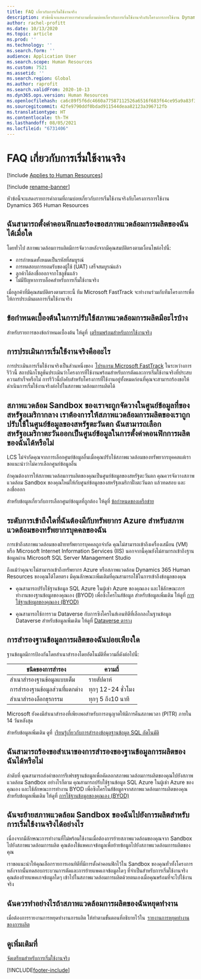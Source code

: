 ```yaml
---
title: FAQ เกี่ยวกับการเริ่มใช้งานจริง
description: หัวข้อนี้จะแสดงรายการคำถามที่ถามบ่อยเกี่ยวกับการเริ่มใช้งานจริงกับโครงการการใช้งาน Dynamics 365 Human Resources
author: rachel-profitt
ms.date: 10/13/2020
ms.topic: article
ms.prod: ''
ms.technology: ''
ms.search.form: ''
audience: Application User
ms.search.scope: Human Resources
ms.custom: 7521
ms.assetid: ''
ms.search.region: Global
ms.author: raprofit
ms.search.validFrom: 2020-10-13
ms.dyn365.ops.version: Human Resources
ms.openlocfilehash: ca6c89f5f6dc4660a77587112526a6516f683f64ce95a9a83f39add119d2ee12
ms.sourcegitcommit: 42fe9790ddf0bdad911544deaa82123a396712fb
ms.translationtype: HT
ms.contentlocale: th-TH
ms.lasthandoff: 08/05/2021
ms.locfileid: "6731406"
---
```

# <a name="go-live-faq"></a>FAQ เกี่ยวกับการเริ่มใช้งานจริง 

[!include [Applies to Human Resources](../includes/applies-to-hr.md)]

[!include [rename-banner](~/includes/cc-data-platform-banner.md)]

หัวข้อนี้จะแสดงรายการคำถามที่ถามบ่อยเกี่ยวกับการเริ่มใช้งานจริงกับโครงการการใช้งาน Dynamics 365 Human Resources 

## <a name="when-can-i-configure-and-request-my-production-environment"></a>ฉันสามารถตั้งค่าคอนฟิกและร้องขอสภาพแวดล้อมการผลิตของฉันได้เมื่อใด 

โดยทั่วไป สภาพแวดล้อมการผลิตมีการจัดวางหลังจากมีคุณสมบัติตรงตามเงื่อนไขต่อไปนี้:

- การกำหนดทั้งหมดเป็นรหัสที่สมบูรณ์
- การทดสอบการยอมรับของผู้ใช้ (UAT) เสร็จสมบูรณ์แล้ว
- ลูกค้าได้ลงชื่อออกจากโซลูชันแล้ว
- ไม่มีปัญหาการบล็อคสำหรับการเริ่มใช้งานจริง 

เมื่อลูกค้าที่มีคุณสมบัติตรงตามระยะนี้ ทีม Microsoft FastTrack จะทำงานร่วมกับทีมโครงการเพื่อให้การประเมินผลการเริ่มใช้งานจริง 

## <a name="what-are-the-prerequisites-to-deploying-a-production-environment"></a>ข้อกำหนดเบื้องต้นในการปรับใช้สภาพแวดล้อมการผลิตมีอะไรบ้าง 

สำหรับรายการของข้อกำหนดเบื้องต้น ให้ดูที่  [เตรียมพร้อมสำหรับการใช้งานจริง](hr-admin-go-live-prepare.md) 

## <a name="what-is-a-go-live-assessment"></a>การประเมินการเริ่มใช้งานจริงคืออะไร  

การประเมินการเริ่มใช้งานจริงเป็นส่วนหนึ่งของ  [โปรแกรม Microsoft FastTrack](/dynamics365/fasttrack/) ในระหว่างการรีวิวนี้ สถาปนิกโซลูชันประเมินว่าโครงการที่ใช้งานพร้อมสำหรับการตัดและการเริ่มใช้งานจริงที่ประสบความสำเร็จหรือไม่ การรีวิวนี้บังคับสำหรับโครงการที่ใช้งานอยู่ทั้งหมดก่อนที่คุณจะสามารถร้องขอให้ดำเนินการเริ่มใช้งานจริงต่อไปในสภาพแวดล้อมการผลิตได้ 

## <a name="our-sandbox-environments-are-deployed-in-the-central-us-datacenter-we-want-our-production-environments-to-be-deployed-in-the-west-us-datacenter-can-i-select-west-us-as-the-datacenter-in-my-production-configuration"></a>สภาพแวดล้อม Sandbox ของเราจะถูกจัดวางในศูนย์ข้อมูลที่ของสหรัฐอเมริกากลาง เราต้องการให้สภาพแวดล้อมการผลิตของเราถูกปรับใช้ในศูนย์ข้อมูลของสหรัฐตะวันตก ฉันสามารถเลือกสหรัฐอเมริกาตะวันออกเป็นศูนย์ข้อมูลในการตั้งค่าคอนฟิกการผลิตของฉันได้หรือไม่ 

LCS ไม่จำกัดคุณจากการเลือกศูนย์ข้อมูลอื่นเมื่อคุณปรับใช้สภาพแวดล้อมของทรัพยากรบุคคลแต่เราขอแนะนำว่าไม่ควรเลือกศูนย์ข้อมูลอื่น  

ถ้าคุณต้องการให้สภาพแวดล้อมการผลิตของคุณเป็นศูนย์ข้อมูลของสหรัฐตะวันตก คุณควรจัดวางสภาพแวดล้อม Sandbox ของคุณใหม่ให้กับศูนย์ข้อมูลของสหรัฐอเมริกาฝั่งตะวันตก แล้วทดสอบ และลงชื่อออก 

สำหรับข้อมูลเกี่ยวกับการเลือกศูนย์ข้อมูลที่ถูกต้อง ให้ดูที่ [ข้อกำหนดของเครือข่าย](../fin-ops-core/fin-ops/get-started/system-requirements.md#network-requirements) 

## <a name="what-level-of-access-do-i-have-to-the-azure-resources-for-my-human-resources-environments"></a>ระดับการเข้าถึงใดที่ฉันต้องมีกับทรัพยากร Azure สำหรับสภาพแวดล้อมของทรัพยากรบุคคลของฉัน  

การเข้าถึงสภาพแวดล้อมของฝ่ายทรัพยากรบุคคลถูกจำกัด คุณไม่สามารถเข้าถึงเครื่องเสมือน (VM) หรือ Microsoft Internet Information Services (IIS) นอกจากนี้คุณยังไม่สามารถเข้าถึงฐานข้อมูลผ่าน Microsoft SQL Server Management Studio 

ถึงแม้ว่าคุณจะไม่สามารถเข้าถึงทรัพยากร Azure หรือสภาพแวดล้อม Dynamics 365 Human Resources ของคุณได้โดยตรง มีคุณลักษณะเพิ่มเติมที่คุณสามารถใช้ในการเข้าถึงข้อมูลของคุณ

- คุณสามารถปรับใช้ฐานข้อมูล SQL Azure ในผู้เช่า Azure ของคุณเอง และใช้ลักษณะการทำงานของฐานข้อมูลของคุณเอง (BYOD) เพื่อซิงโครไนส์ข้อมูล สำหรับข้อมูลเพิ่มเติม ให้ดูที่ [การใช้ฐานข้อมูลของคุณเอง (BYOD)](../fin-ops-core/dev-itpro/analytics/export-entities-to-your-own-database.md)

- คุณสามารถใช้การรวม Dataverse กับการซิงโครไนส์เอนทิตีที่เลือกลงในฐานข้อมูล Dataverse สำหรับข้อมูลเพิ่มเติม ให้ดูที่ [Dataverse ตาราง](hr-developer-entities.md) 

## <a name="how-often-is-my-production-database-backed-up"></a>การสำรองฐานข้อมูลการผลิตของฉันบ่อยเพียงใด 

ฐานข้อมูลมีการป้องกันโดยสำเนาสำรองโดยอัตโนมัติที่ความถี่ดังต่อไปนี้:

| ชนิดของการสำรอง | ความถี่ |
| --- | --- |
| สำเนาสำรองฐานข้อมูลแบบเต็ม | รายสัปดาห์ |
| การสำรองฐานข้อมูลส่วนที่แตกต่าง | ทุกๆ 12-24 ชั่วโมง |
| สำเนาสำรองล็อกธุรกรรม | ทุกๆ 5 ถึง10 นาที |

Microsoft ยังคงมีสำเนาสำรองที่เพียงพอสำหรับการอนุญาตให้มีการคืนสภาพเวลา (PITR) ภายใน 14 วันหลังสุด 

สำหรับข้อมูลเพิ่มเติม ดูที่  [เรียนรู้เกี่ยวกับการสำรองข้อมูลฐานข้อมูล SQL อัตโนมัติ](/azure/azure-sql/database/automated-backups-overview?tabs=single-database) 

## <a name="can-i-request-a-copy-of-the-backup-of-my-production-database"></a>ฉันสามารถร้องขอสำเนาของการสำรองของฐานข้อมูลการผลิตของฉันได้หรือไม่ 

ลำดับที่ คุณสามารถส่งคำขอการรีเฟรชฐานข้อมูลเพื่อคัดลอกสภาพแวดล้อมการผลิตของคุณไปยังสภาพแวดล้อม Sandbox อย่างไรก็ตาม คุณสามารถปรับใช้ฐานข้อมูล SQL Azure ในผู้เช่า Azure ของคุณเอง และใช้ลักษณะการทำงาน BYOD เพื่อซิงโครไนส์ข้อมูลจากสภาพแวดล้อมการผลิตของคุณ สำหรับข้อมูลเพิ่มเติม ให้ดูที่ [การใช้ฐานข้อมูลของคุณเอง (BYOD)](../fin-ops-core/dev-itpro/analytics/export-entities-to-your-own-database.md) 

## <a name="how-do-i-move-my-sandbox-environment-to-production-for-go-live"></a>ฉันจะย้ายสภาพแวดล้อม Sandbox ของฉันไปยังการผลิตสำหรับการเริ่มใช้งานจริงได้อย่างไร 

เนื่องจากมีลักษณะการทำงานที่ไม่พร้อมใช้งานเมื่อต้องการย้ายสภาพแวดล้อมของคุณจาก Sandbox ไปยังสภาพแวดล้อมการผลิต คุณต้องใช้แพคเกจข้อมูลเพื่อย้ายข้อมูลไปยังสภาพแวดล้อมการผลิตของคุณ  

เราขอแนะนำให้คุณเลือกรายการเอนทิตีที่มีการตั้งค่าคอนฟิกไว้ใน Sandbox ของคุณทั่วทั้งโครงการ หลังจากนั้นทดสอบกระบวนการตัดและการย้ายแพคเกจข้อมูลใดๆ ที่จำเป็นสำหรับการเริ่มใช้งานจริง คุณต้องย้ายแพคเกจข้อมูลใดๆ เข้าไปในสภาพแวดล้อมการผลิตด้วยตนเองเมื่อคุณพร้อมที่จะไปใช้งานจริง 

## <a name="what-should-i-do-if-my-production-environment-is-down"></a>ฉันควรทำอย่างไรถ้าสภาพแวดล้อมการผลิตของฉันหยุดทำงาน 

เมื่อต้องการรายงานการหยุดทำงานการผลิต ให้ทำตามขั้นตอนที่อธิบายไว้ใน  [รายงานการหยุดทำงานของการผลิต](../fin-ops-core/dev-itpro/lifecycle-services/report-production-outage.md) 

 ## <a name="see-also"></a>ดูเพิ่มเติมที่

 [จัดเตรียมสำหรับการเริ่มใช้งานจริง](hr-admin-go-live-prepare.md)


[!INCLUDE[footer-include](../includes/footer-banner.md)]